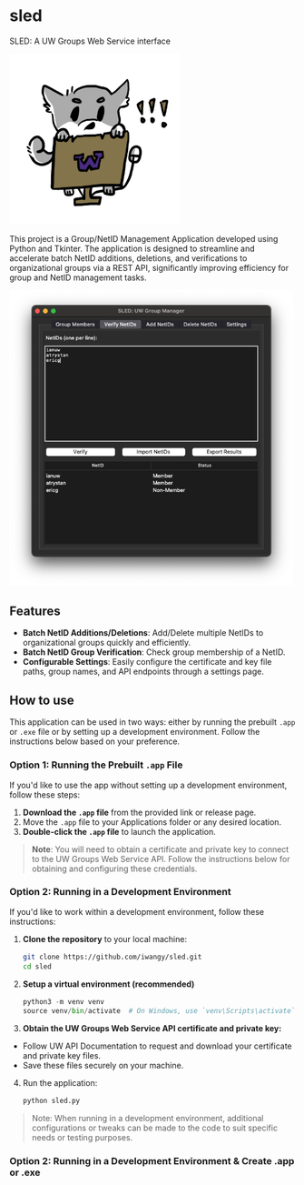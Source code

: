 # sled
SLED: A UW Groups Web Service interface 

<img src="./images/sledlogo.png" alt="courier logo" width="300"/>

This project is a Group/NetID Management Application developed using Python and Tkinter. The application is designed to streamline and accelerate batch NetID additions, deletions, and verifications to organizational groups via a REST API, significantly improving efficiency for group and NetID management tasks.

<img src="./images/sledsc.png" alt="courier logo" width="500"/>

## Features

- **Batch NetID Additions/Deletions**: Add/Delete multiple NetIDs to organizational groups quickly and efficiently.
- **Batch NetID Group Verification**: Check group membership of a NetID.
- **Configurable Settings**: Easily configure the certificate and key file paths, group names, and API endpoints through a settings page.


## How to use

This application can be used in two ways: either by running the prebuilt `.app` or `.exe` file or by setting up a development environment. Follow the instructions below based on your preference.

### Option 1: Running the Prebuilt `.app` File

If you'd like to use the app without setting up a development environment, follow these steps:

1. **Download the `.app` file** from the provided link or release page.
2. Move the `.app` file to your Applications folder or any desired location.
3. **Double-click the `.app` file** to launch the application.

> **Note**: You will need to obtain a certificate and private key to connect to the UW Groups Web Service API. Follow the instructions below for obtaining and configuring these credentials.

### Option 2: Running in a Development Environment

If you'd like to work within a development environment, follow these instructions:

1. **Clone the repository** to your local machine:
   ```bash
   git clone https://github.com/iwangy/sled.git
   cd sled

2. **Setup a virtual environment (recommended)**
    ```python
    python3 -m venv venv
    source venv/bin/activate  # On Windows, use `venv\Scripts\activate`

3. **Obtain the UW Groups Web Service API certificate and private key:**
- Follow UW API Documentation to request and download your certificate and private key files.
- Save these files securely on your machine.

4. Run the application:
    ```python
    python sled.py
    
> Note: When running in a development environment, additional configurations or tweaks can be made to the code to suit specific needs or testing purposes.

### Option 2: Running in a Development Environment & Create .app or .exe
